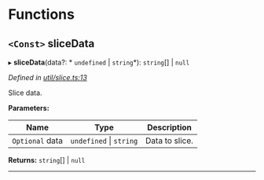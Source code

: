

# Functions

<a id="slicedata"></a>

## `<Const>` sliceData

▸ **sliceData**(data?: * `undefined` &#124; `string`*):  `string`[] &#124; `null`

*Defined in [util/slice.ts:13](https://github.com/paritytech/js-libs/blob/fb3abea/packages/abi/src/util/slice.ts#L13)*

Slice data.

**Parameters:**

| Name | Type | Description |
| ------ | ------ | ------ |
| `Optional` data |  `undefined` &#124; `string`|  Data to slice. |

**Returns:**  `string`[] &#124; `null`

___

